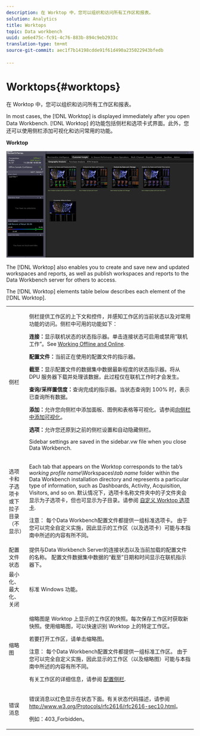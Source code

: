 ```yaml
---
description: 在 Worktop 中，您可以组织和访问所有工作区和报表。
solution: Analytics
title: Worktops
topic: Data workbench
uuid: ae6e475c-fc91-4c76-883b-894c9eb2933c
translation-type: tm+mt
source-git-commit: aec1f7b14198cdde91f61d490a235022943bfedb

---
```



# Worktops{#worktops}

在 Worktop 中，您可以组织和访问所有工作区和报表。

In most cases, the [!DNL Worktop] is displayed immediately after you open Data Workbench. [!DNL Worktop] 的功能包括侧栏和选项卡式界面。此外，您还可以使用侧栏添加可视化和访问常用的功能。

**Worktop**

![](assets/client-wktp.png)

The [!DNL Worktop] also enables you to create and save new and updated workspaces and reports, as well as publish workspaces and reports to the Data Workbench server for others to access.

The [!DNL Worktop] elements table below describes each element of the [!DNL Worktop].

<table id="table_CB1DBB7DE8E2450A8C57601531BBD689"> 
 <tbody> 
  <tr> 
   <td colname="col1"> 侧栏 </td> 
   <td colname="col2"> <p>侧栏提供工作区的上下文和控件，并感知工作区的当前状态以及对常用功能的访问。侧栏中可用的功能如下： </p> <p> <b>连接：</b>显示联机状态的状态指示器。单击连接状态可启用或禁用“<span class="wintitle">联机工作</span>”。See <a href="../../home/c-get-started/c-off-on.md#concept-cef8758ede044b18b3558376c5eb9f54"> Working Offline and Online</a>. </p> <p> <b>配置文件：</b>当前正在使用的配置文件的指示器。 </p> <p> <b>截至：</b>显示配置文件的数据集中数据最新程度的状态指示器。将从 DPU 服务器下载并处理该数据，此过程仅在联机工作时才会发生。 </p> <p> <b>查询/采样置信度：</b>查询完成的指示器。当状态查询到 100% 时，表示已查询所有数据。 </p> <p> <b>添加：</b>允许您向侧栏中添加面板、图例和表格等可视化。请参阅<a href="../../home/c-get-started/c-config-sidebar.md#section-666f70a405db4f8d8eaffa567ffcac06">向侧栏中添加可视化</a>。 </p> <p> <b>选项：</b>允许您还原到之前的侧栏设置和自动隐藏侧栏。 </p> <p>Sidebar settings are saved in the <span class="filepath"> sidebar.vw</span> file when you close Data Workbench. </p> </td> 
  </tr> 
  <tr> 
   <td colname="col1"> <p>选项卡和子选项卡或下拉子目录（不显示） </p> </td> 
   <td colname="col2"> <p>Each tab that appears on the <span class="wintitle"> Worktop</span> corresponds to the tab’s <i>working profile name</i>\Workspaces\<i>tab name</i> folder within the Data Workbench installation directory and represents a particular type of information, such as Dashboards, Activity, Acquisition, Visitors, and so on. 默认情况下，选项卡名称文件夹中的子文件夹会显示为子选项卡，但也可显示为子目录。请参阅 <a href="../../home/c-get-started/c-intf-anlys-ftrs/c-cstm-wktp-tabs/c-cstm-wktp-tabs.md#concept-0f1e6061b03949199326dc6df71a52bc"> 自定义 Worktop 选项卡</a>. </p> <p> <p>注意： 每个Data Workbench配置文件都提供一组标准选项卡。 由于您可以完全自定义实施，因此显示的工作区（以及选项卡）可能与本指南中所述的内容有所不同。 </p> </p> </td> 
  </tr> 
  <tr> 
   <td colname="col1"> 配置文件状态 </td> 
   <td colname="col2"> 提供与Data Workbench Server的连接状态以及当前加载的配置文件的名称。 配置文件数据集中数据的“截至”日期和时间显示在联机指示器下。 </td> 
  </tr> 
  <tr> 
   <td colname="col1"> 最小化、最大化、关闭 </td> 
   <td colname="col2"> 标准 Windows 功能。 </td> 
  </tr> 
  <tr> 
   <td colname="col1"> 缩略图 </td> 
   <td colname="col2"> <p>缩略图是 <span class="wintitle">Worktop</span> 上显示的工作区的快照。每次保存工作区时获取新快照。使用缩略图，可以快速识别 <span class="wintitle">Worktop</span> 上的特定工作区。 </p> <p>若要打开工作区，请单击缩略图。 </p> <p> <p>注意： 每个Data Workbench配置文件都提供一组标准工作区。 由于您可以完全自定义实施，因此显示的工作区（以及缩略图）可能与本指南中所述的内容有所不同。 </p> </p> <p>有关工作区的详细信息，请参阅 <a href="../../home/c-get-started/c-config-sidebar.md#concept-41db771b302e43018e5a9daa40b397e6"> 配置侧栏</a>. </p> </td> 
  </tr> 
  <tr> 
   <td colname="col1"> 错误消息 </td> 
   <td colname="col2"> <p>错误消息以红色显示在状态下面。有关状态代码描述，请参阅 <a href="http://www.w3.org/Protocols/rfc2616/rfc2616-sec10.html" format="http" scope="external">http://www.w3.org/Protocols/rfc2616/rfc2616-sec10.html</a>。 </p> <p>例如：403_Forbidden。 </p> </td> 
  </tr> 
 </tbody> 
</table>

